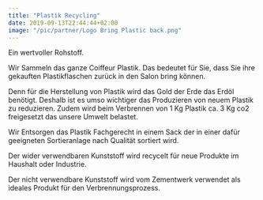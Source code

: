 ```yaml
---
title: "Plastik Recycling"
date: 2019-09-13T22:44:44+02:00
image: "/pic/partner/Logo Bring Plastic back.png"
---
```


Ein wertvoller Rohstoff.
 
Wir Sammeln das ganze Coiffeur Plastik. 
Das bedeutet für Sie, dass Sie ihre gekauften Plastikflaschen zurück in den Salon bring können. 
 
Denn für die Herstellung von Plastik wird das Gold der Erde das Erdöl benötigt. 
Deshalb ist es umso wichtiger das Produzieren von neuem Plastik zu reduzieren. Zudem wird beim Verbrennen von 1 Kg Plastik ca. 3 Kg co2 freigesetzt das unsere Umwelt belastet.
 
Wir Entsorgen das Plastik Fachgerecht in einem Sack der in einer dafür geeigneten Sortieranlage nach Qualität sortiert wird. 
 
Der wider verwendbaren Kunststoff wird recycelt für neue Produkte im Haushalt oder Industrie.
 
Der nicht verwendbare Kunststoff wird vom Zementwerk verwendet als ideales Produkt für den Verbrennungsprozess.
